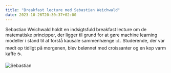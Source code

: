 ```yaml
---
title: "Breakfast lecture med Sebastian Weichwald"
date: 2023-10-26T20:30:37+02:00
---
```


Sebastian Weichwald holdt en indsigtsfuld breakfast lecture om de matematiske principper, der ligger til grund for at gøre machine learning modeller i stand til at forstå kausale sammenhænge 📊. Studerende, der var mødt op tidligt på morgenen, blev belønnet med croissanter og en kop varm kaffe ☕.

![Sebastian](/img/photos/beakfastlecture231025.jpg "Sebastian")
